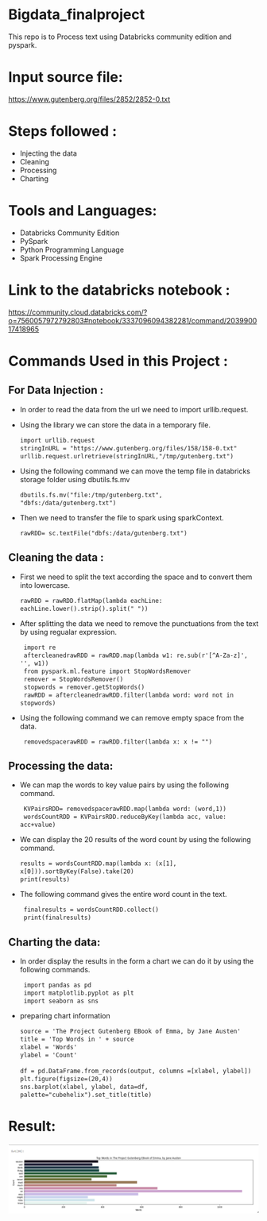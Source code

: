 # Bigdata_finalproject
This repo is to Process text using Databricks community edition and pyspark.

# Input source file:
https://www.gutenberg.org/files/2852/2852-0.txt

# Steps followed :
  - Injecting the data
  - Cleaning
  - Processing
  - Charting
  
# Tools and Languages:
   - Databricks Community Edition
   - PySpark
   - Python Programming Language
   - Spark Processing Engine
   
# Link to the databricks notebook : 
  https://community.cloud.databricks.com/?o=7560057972792803#notebook/3337096094382281/command/203990017418965
  
 # Commands Used in this Project :
  ##  For Data Injection :
   - In order to read the data from the url we need to import urllib.request.
   - Using the library we can store the data in a temporary file.
  
         import urllib.request 
         stringInURL = "https://www.gutenberg.org/files/158/158-0.txt"
         urllib.request.urlretrieve(stringInURL,"/tmp/gutenberg.txt")
         
   - Using the following command we can move the temp file in databricks storage folder using dbutils.fs.mv
   
         dbutils.fs.mv("file:/tmp/gutenberg.txt", "dbfs:/data/gutenberg.txt")
         
   - Then we need to transfer the file to spark using sparkContext.

         rawRDD= sc.textFile("dbfs:/data/gutenberg.txt")
         
   ## Cleaning the data :
         
   - First we need to split the text according the space and to convert them into lowercase.

         rawRDD = rawRDD.flatMap(lambda eachLine: eachLine.lower().strip().split(" "))
   
   - After splitting the data we need to remove the punctuations from the text by using regualar expression.
    
          import re
          aftercleanedrawRDD = rawRDD.map(lambda w1: re.sub(r'[^A-Za-z]', '', w1))
          from pyspark.ml.feature import StopWordsRemover
          remover = StopWordsRemover()
          stopwords = remover.getStopWords()
          rawRDD = aftercleanedrawRDD.filter(lambda word: word not in stopwords)
          
   - Using the following command we can remove empty space from the data.
         
          removedspacerawRDD = rawRDD.filter(lambda x: x != "")
          
   ## Processing the data:
   - We can map the words to key value pairs by using the following command.
       
          KVPairsRDD= removedspacerawRDD.map(lambda word: (word,1))
          wordsCountRDD = KVPairsRDD.reduceByKey(lambda acc, value: acc+value)
          
   - We can display the 20 results of the word count by using the following command.

         results = wordsCountRDD.map(lambda x: (x[1], x[0])).sortByKey(False).take(20)
         print(results)
         
   - The following command gives the entire word count in the text.
            
          finalresults = wordsCountRDD.collect()
          print(finalresults) 
          
  ## Charting the data:
  - In order display the results in the form a chart we can do it by using the following commands.
   
         import pandas as pd
         import matplotlib.pyplot as plt
         import seaborn as sns
 
  - preparing chart information
        
        source = 'The Project Gutenberg EBook of Emma, by Jane Austen'
        title = 'Top Words in ' + source
        xlabel = 'Words'
        ylabel = 'Count'
 
        df = pd.DataFrame.from_records(output, columns =[xlabel, ylabel]) 
        plt.figure(figsize=(20,4))
        sns.barplot(xlabel, ylabel, data=df, palette="cubehelix").set_title(title)
         
  # Result:
        
   ![result](https://github.com/Vishalreddy114/bigdata_finalproject/blob/main/chartingbigdata.PNG)
        
    
     

